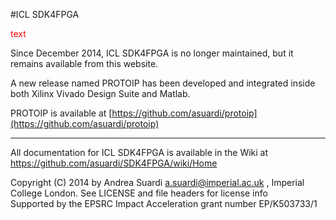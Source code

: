 #ICL SDK4FPGA

 <span style="color:red">text </span>

Since December 2014, ICL SDK4FPGA is no longer maintained, but it remains available from this website.

A new release named PROTOIP has been developed and integrated inside both Xilinx Vivado Design Suite and Matlab.

PROTOIP is available at [https://github.com/asuardi/protoip](https://github.com/asuardi/protoip)



----------



All documentation for ICL SDK4FPGA is available in the Wiki
at https://github.com/asuardi/SDK4FPGA/wiki/Home

Copyright (C) 2014 by Andrea Suardi <a.suardi@imperial.ac.uk> , Imperial College London.
See LICENSE and file headers for license info  
Supported by the EPSRC Impact Acceleration grant number EP/K503733/1 
